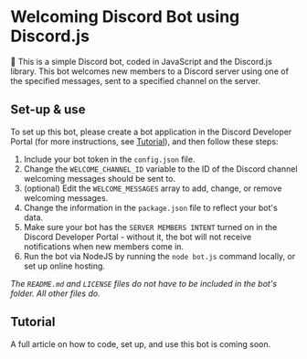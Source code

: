# Welcoming Discord Bot using Discord.js
👋 This is a simple Discord bot, coded in JavaScript and the Discord.js library. This bot welcomes new members to a Discord server using one of the specified messages, sent to a specified channel on the server.

## Set-up & use
To set up this bot, please create a bot application in the Discord Developer Portal (for more instructions, see [Tutorial](/README.md#tutorial)), and then follow these steps:

1. Include your bot token in the `config.json` file.
2. Change the `WELCOME_CHANNEL_ID` variable to the ID of the Discord channel welcoming messages should be sent to.
3. (optional) Edit the `WELCOME_MESSAGES` array to add, change, or remove welcoming messages.
4. Change the information in the `package.json` file to reflect your bot's data.
5. Make sure your bot has the `SERVER MEMBERS INTENT` turned on in the Discord Developer Portal - without it, the bot will not receive notifications when new members come in.
6. Run the bot via NodeJS by running the `node bot.js` command locally, or set up online hosting.

*The `README.md` and `LICENSE` files do not have to be included in the bot's folder. All other files do.*

## Tutorial
A full article on how to code, set up, and use this bot is coming soon.
